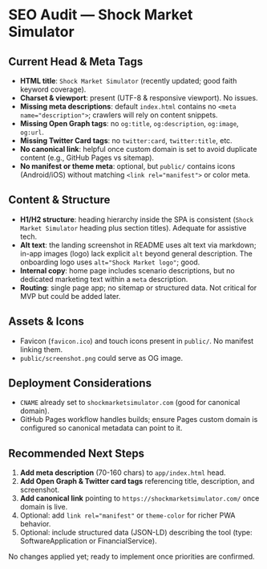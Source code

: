 # SEO Audit — Shock Market Simulator

## Current Head & Meta Tags
- **HTML title**: `Shock Market Simulator` (recently updated; good faith keyword coverage).
- **Charset & viewport**: present (UTF-8 & responsive viewport). No issues.
- **Missing meta descriptions**: default `index.html` contains no `<meta name="description">`; crawlers will rely on content snippets.
- **Missing Open Graph tags**: no `og:title`, `og:description`, `og:image`, `og:url`.
- **Missing Twitter Card tags**: no `twitter:card`, `twitter:title`, etc.
- **No canonical link**: helpful once custom domain is set to avoid duplicate content (e.g., GitHub Pages vs sitemap).
- **No manifest or theme meta**: optional, but `public/` contains icons (Android/iOS) without matching `<link rel="manifest">` or color meta.

## Content & Structure
- **H1/H2 structure**: heading hierarchy inside the SPA is consistent (`Shock Market Simulator` heading plus section titles). Adequate for assistive tech.
- **Alt text**: the landing screenshot in README uses alt text via markdown; in-app images (logo) lack explicit `alt` beyond general description. The onboarding logo uses `alt="Shock Market logo"`; good.
- **Internal copy**: home page includes scenario descriptions, but no dedicated marketing text within a `meta` description.
- **Routing**: single page app; no sitemap or structured data. Not critical for MVP but could be added later.

## Assets & Icons
- Favicon (`favicon.ico`) and touch icons present in `public/`. No manifest linking them.
- `public/screenshot.png` could serve as OG image.

## Deployment Considerations
- `CNAME` already set to `shockmarketsimulator.com` (good for canonical domain).
- GitHub Pages workflow handles builds; ensure Pages custom domain is configured so canonical metadata can point to it.

## Recommended Next Steps
1. **Add meta description** (70-160 chars) to `app/index.html` head.
2. **Add Open Graph & Twitter card tags** referencing title, description, and screenshot.
3. **Add canonical link** pointing to `https://shockmarketsimulator.com/` once domain is live.
4. Optional: add `link rel="manifest"` or `theme-color` for richer PWA behavior.
5. Optional: include structured data (JSON-LD) describing the tool (type: SoftwareApplication or FinancialService).

No changes applied yet; ready to implement once priorities are confirmed.
